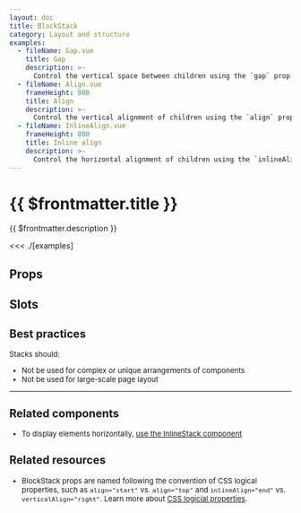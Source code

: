 ```yaml
---
layout: doc
title: BlockStack
category: Layout and structure
examples:
  - fileName: Gap.vue
    title: Gap
    description: >-
      Control the vertical space between children using the `gap` prop.
  - fileName: Align.vue
    frameHeight: 800
    title: Align
    description: >-
      Control the vertical alignment of children using the `align` prop.
  - fileName: InlineAlign.vue
    frameHeight: 800
    title: Inline align
    description: >-
      Control the horizontal alignment of children using the `inlineAlign` prop.
---
```


# {{ $frontmatter.title }}

<Lede>

{{ $frontmatter.description }}

</Lede>

<Examples>

<<< ./[examples]

</Examples>

## Props

<PropsTable />

## Slots

<SlotsTable />

<div style="font-size: 0.8125rem">

## Best practices

Stacks should:

- Not be used for complex or unique arrangements of components
- Not be used for large-scale page layout

---

## Related components

- To display elements horizontally, [use the InlineStack component](https://polaris.shopify.com/components/layout-and-structure/inline-stack)

## Related resources

- BlockStack props are named following the convention of CSS logical properties, such as `align="start"` vs. `align="top"` and `inlineAlign="end"` vs. `verticalAlign="right"`. Learn more about [CSS logicial properties](https://developer.mozilla.org/en-US/docs/Web/CSS/CSS_Logical_Properties).

</div>
